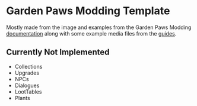 # Garden Paws Modding Template

Mostly made from the image and examples from the Garden Paws Modding [documentation](https://www.gardenpawsgame.com/modding/) along with some example media files from the [guides](https://www.gardenpawsgame.com/modding/guides/).

## Currently Not Implemented
* Collections
* Upgrades
* NPCs
* Dialogues
* LootTables
* Plants